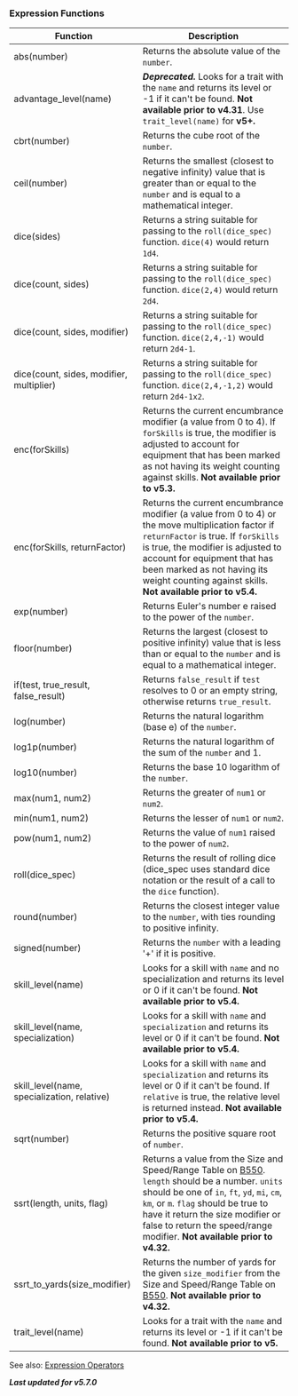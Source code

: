### Expression Functions

| Function                                    | Description                                 |
| ------------------------------------------- | ------------------------------------------- |
| abs(number)                                 | Returns the absolute value of the `number`. |
| advantage_level(name)                       | ***Deprecated.*** Looks for a trait with the `name` and returns its level or -1 if it can't be found. **Not available prior to v4.31**. Use `trait_level(name)` for **v5+.** |
| cbrt(number)                                | Returns the cube root of the `number`. |
| ceil(number)                                | Returns the smallest (closest to negative infinity) value that is greater than or equal to the `number` and is equal to a mathematical integer. |
| dice(sides)                                 | Returns a string suitable for passing to the `roll(dice_spec)` function. `dice(4)` would return `1d4`. |
| dice(count, sides)                          | Returns a string suitable for passing to the `roll(dice_spec)` function. `dice(2,4)` would return `2d4`. |
| dice(count, sides, modifier)                | Returns a string suitable for passing to the `roll(dice_spec)` function. `dice(2,4,-1)` would return `2d4-1`. |
| dice(count, sides, modifier, multiplier)    | Returns a string suitable for passing to the `roll(dice_spec)` function. `dice(2,4,-1,2)` would return `2d4-1x2`. |
| enc(forSkills)                              | Returns the current encumbrance modifier (a value from 0 to 4). If `forSkills` is true, the modifier is adjusted to account for equipment that has been marked as not having its weight counting against skills. **Not available prior to v5.3.** |
| enc(forSkills, returnFactor)                | Returns the current encumbrance modifier (a value from 0 to 4) or the move multiplication factor if `returnFactor` is true. If `forSkills` is true, the modifier is adjusted to account for equipment that has been marked as not having its weight counting against skills. **Not available prior to v5.4.** |
| exp(number)                                 | Returns Euler's number e raised to the power of the `number`. |
| floor(number)                               | Returns the largest (closest to positive infinity) value that is less than or equal to the `number` and is equal to a mathematical integer. |
| if(test, true_result, false_result)         | Returns `false_result` if `test` resolves to 0 or an empty string, otherwise returns `true_result`. |
| log(number)                                 | Returns the natural logarithm (base e) of the `number`. |
| log1p(number)                               | Returns the natural logarithm of the sum of the `number` and 1. |
| log10(number)                               | Returns the base 10 logarithm of the `number`. |
| max(num1, num2)                             | Returns the greater of `num1` or `num2`. |
| min(num1, num2)                             | Returns the lesser of `num1` or `num2`. |
| pow(num1, num2)                             | Returns the value of `num1` raised to the power of `num2`. |
| roll(dice_spec)                             | Returns the result of rolling dice (dice_spec uses standard dice notation or the result of a call to the `dice` function). |
| round(number)                               | Returns the closest integer value to the `number`, with ties rounding to positive infinity. |
| signed(number)                              | Returns the `number` with a leading '+' if it is positive. |
| skill_level(name)                           | Looks for a skill with `name` and no specialization and returns its level or 0 if it can't be found. **Not available prior to v5.4.** |
| skill_level(name, specialization)           | Looks for a skill with `name` and `specialization` and returns its level or 0 if it can't be found. **Not available prior to v5.4.** |
| skill_level(name, specialization, relative) | Looks for a skill with `name` and `specialization` and returns its level or 0 if it can't be found. If `relative` is true, the relative level is returned instead. **Not available prior to v5.4.** |
| sqrt(number)                                | Returns the positive square root of `number`. |
| ssrt(length, units, flag)                   | Returns a value from the Size and Speed/Range Table on [B550](B550). `length` should be a number. `units` should be one of `in`, `ft`, `yd`, `mi`, `cm`, `km`, or `m`. `flag` should be true to have it return the size modifier or false to return the speed/range modifier. **Not available prior to v4.32.** |
| ssrt_to_yards(size_modifier)                | Returns the number of yards for the given `size_modifier` from the Size and Speed/Range Table on [B550](B550). **Not available prior to v4.32.** |
| trait_level(name)                           | Looks for a trait with the `name` and returns its level or -1 if it can't be found. **Not available prior to v5.** |

See also: [Expression Operators](./Expression%20Operators.md)

***Last updated for v5.7.0***